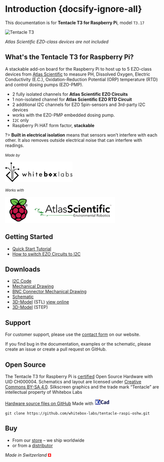 # Introduction {docsify-ignore-all}

This documentation is for **Tentacle T3 for Raspberry Pi**, model `T3.17`

![Tentacle T3](/_media/tentacle-t3.jpg)

_Atlas Scientific EZO-class devices are not included_



## What's the Tentacle T3 for Raspberry Pi? <!-- {docsify-ignore} -->
A stackable add-on board for the Raspberry Pi to host up to 5 EZO-class devices from [Atlas Scientific](https://www.atlas-scientific.com) to measure PH, Dissolved Oxygen, Electric Conductivity (E.C.), Oxidation-Reduction Potential (ORP) temperature (RTD) and control dosing pumps (EZO-PMP).

* 2 fully isolated channels for **Atlas Scientific EZO Circuits**
* 1 non-isolated channel for **Atlas Scientific EZO RTD Circuit**
* 2 additional I2C channels for EZO 5pin-sensors and 3rd-party I2C devices
 * works with the EZO-PMP embedded dosing pump.
* `I2C` only
* Raspberry Pi HAT form factor, **stackable**

?> **Built in electrical isolation** means that sensors won’t interfere with each other. It also removes outside electrical noise that can interfere with readings.

<small>_Made by_</small>

![Whitebox Logo](_media/whitebox_logo.png)

<small>_Works with_</small>

![Raspberry Pi Atlas Logo](_media/designed-for-raspberry-atlas.png)

## Getting Started <!-- {docsify-ignore} -->
* [Quick Start Tutorial](quickstart.md)
* [How to switch EZO Circuits to I2C](protocols.md)

## Downloads <!-- {docsify-ignore} -->
* <i class="far fa-file-code"></i> [I2C Code](https://github.com/AtlasScientific/Raspberry-Pi-sample-code/raw/master/i2c.py)
* <i class="far fa-file-pdf"></i> [Mechanical Drawing](https://github.com/whitebox-labs/tentacle-raspi-oshw/raw/master/hardware/mechanical/tentacle_t3_mechanical.pdf)
* <i class="far fa-file-pdf"></i> [BNC Connector Mechanical Drawing](https://github.com/whitebox-labs/tentacle-raspi-oshw/raw/master/hardware/mechanical/bnc_mechanical.pdf)
* <i class="far fa-file-pdf"></i> [Schematic](https://github.com/whitebox-labs/tentacle-raspi-oshw/raw/master/hardware/t3_schematic.pdf)
* <i class="fas fa-cube"></i> [3D-Model](https://github.com/whitebox-labs/tentacle-raspi-oshw/raw/master/hardware/mechanical/tentacle_t3.stl) (STL) [view online](https://github.com/whitebox-labs/tentacle-raspi-oshw/blob/master/hardware/mechanical/tentacle_t3.stl)
* <i class="fas fa-cube"></i> [3D-Model](https://github.com/whitebox-labs/tentacle-raspi-oshw/raw/master/hardware/mechanical/tentacle_T3.STEP.zip) (STEP)

## Support <!-- {docsify-ignore} -->
For customer support, please use the [contact form](https://www.whiteboxes.ch/contact/) on our website.

If you find bug in the documentation, examples or the schematic, please create an issue or create a pull request on GitHub.

## Open Source <!-- {docsify-ignore} -->
The Tentacle T3 for Raspberry Pi is [certified](http://certificate.oshwa.org/certification-directory/) Open Source Hardware with UID CH000004. Schematics and layout are licensed under <i class="fab fa-creative-commons"></i> [Creative Commons BY-SA 4.0](http://creativecommons.org/licenses/by-sa/4.0/). Silkscreen graphics and the trade mark “Tentacle” are intellectual property of Whitebox Labs

 <i class="fab fa-github"></i> [Hardware source files on GitHub](https://github.com/whitebox-labs/tentacle-raspi-oshw) Made with [![KiCAD logo](_media/kicad_logo_small.png)](http://kicad.org/)

 `git clone https://github.com/whitebox-labs/tentacle-raspi-oshw.git`

## Buy <!-- {docsify-ignore} -->
* From our [<i class="fas fa-shopping-cart"></i> store](https://www.whiteboxes.ch/shop/tentacle-t3-for-raspberry-pi/) – we ship worldwide
* or from a [distributor](https://www.whiteboxes.ch/distributors)

*Made in Switzerland* ![Switzerland](_media/its-flag-is-a-big-plus.png)
